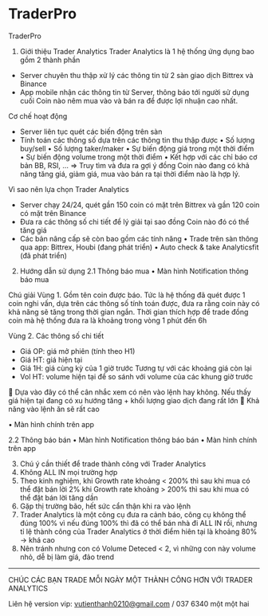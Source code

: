 # TraderPro
TraderPro
1.	Giới thiệu Trader Analytics
Trader Analytics là 1 hệ thống ứng dụng bao gồm 2 thành phần 
-	Server chuyên thu thập xử lý các thông tin từ 2 sàn giao dịch Bittrex và Binance
-	App mobile nhận các thông tin từ Server, thông báo tới người sử dụng cuối Coin nào nêm mua vào và bán ra để được lợi nhuận cao nhất.

Cơ chế hoạt động
-	Server liên tục quét các biến động trên sàn
-	Tính toán các thông số dựa trên các thông tin thu thập được
•	Số lượng buy/sell
•	Số lượng taker/maker
•	Sự biến động giá trong một thời điểm
•	Sự biến động volume trong một thời điểm 
•	Kết hợp với các chỉ báo cơ bản BB, RSI, …
=>	Truy tìm và đưa ra gợi ý đồng Coin nào đang có khả năng tăng giá, giảm giá, mua vào bán ra tại thời điểm nào là hợp lý.  

Vì sao nên lựa chọn Trader Analytics
-	Server chạy 24/24, quét gần 150 coin có mặt trên Bittrex và gần 120 coin có mặt trên Binance
-	Đưa ra các thông số chi tiết để lý giải tại sao đồng Coin nào đó có thể tăng giá
-	Các bản nâng cấp sẽ còn bao gồm các tính năng
•	Trade trên sàn thông qua app: Bittrex, Houbi (đang phát triển)
•	Auto check & take Analyticsfit (đã phát triển)



2.	Hướng dẫn sử dụng
2.1  Thông báo mua
•	Màn hình Notification thông báo mua
 

Chú giải
Vùng 1. Gồm tên coin được báo. Tức là hệ thống đã quét được 1 coin nghi vấn, dựa trên các thông số tính toán được, đưa ra rằng coin này có khả năng sẽ tăng trong thời gian ngắn.
Thời gian thích hợp để trade đồng coin mà hệ thống đưa ra là khoảng trong vòng 1 phút đến 6h

Vùng 2. Các thông số chi tiết
- Giá OP: giá mở phiên (tính theo H1)
- Giá HT: giá hiện tại
- Giá 1H: giá cùng kỳ của 1 giờ trước
  Tương tự với các khoảng giá còn lại
- Vol HT: volume hiện tại để so sánh với volume của các khung giờ trước


	Dựa vào đây có thể cân nhắc xem có nên vào lệnh hay không. Nếu thấy giá hiện tại đang có xu hướng tăng + khối lượng giao dịch đang rất lớn 
	Khả năng vào lệnh ăn sẽ rất cao














•	Màn hình chính trên app									 

2.2	Thông báo bán
•	Màn hình Notification thông báo bán 
•	Màn hình chính trên app


 
		

3.	Chú ý cần thiết để trade thành công với Trader Analytics
1.	Không ALL IN mọi trường hợp
2.	Theo kinh nghiệm, khi Growth rate khoảng < 200% thì sau khi mua có thể đặt bán lời 2%
khi Growth rate khoảng > 200% thì sau khi mua có thể đặt bán lời tăng dần
3.	Gặp thị trường bão, hết sức cẩn thận khi ra vào lệnh
4.	Trader Analytics là một công cụ đưa ra cảnh báo, công cụ không thể đúng 100% vì nếu đúng 100% thì đã có thể bán nhà đi ALL IN rồi, nhưng tỉ lệ thành công của Trader Analytics ở thời điểm hiên tại là khoảng 80% -> khá cao
5.	Nên tránh nhưng con có Volume Deteced < 2, vì những con này volume nhỏ, dễ bị làm giá, đảo trend



***
CHÚC CÁC BẠN TRADE MỖI NGÀY MỘT THÀNH CÔNG HƠN VỚI TRADER ANALYTICS

Liên hệ version vip: vutienthanh0210@gmail.com / 037 6340 một một hai

